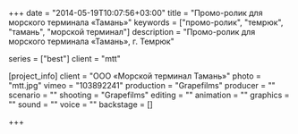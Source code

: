 +++
date = "2014-05-19T10:07:56+03:00"
title = "Промо-ролик для морского терминала «Тамань»"
keywords = ["промо-ролик", "темрюк", "тамань", "морской терминал"]
description = "Промо-ролик для морского терминала «Тамань», г. Темрюк"

series = ["best"]
client = "mtt"

[project_info]
    client = "ООО «Морской терминал Тамань»"
    photo = "mtt.jpg"
    vimeo = "103892241"
    production = "Grapefilms"
    producer = ""
    scenario = ""
    shooting = "Grapefilms"
    editing = ""
    animation = ""
    graphics = ""
    sound = ""
    voice = ""
    backstage = []

+++

